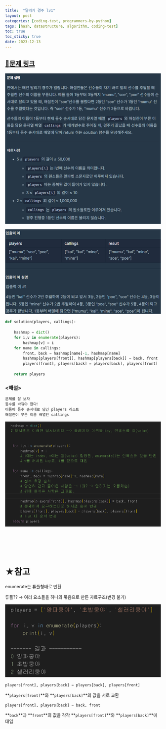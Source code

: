 ```yaml
---
title:  "달리기 경주 lv1"
layout: post
categories: [coding-test, programmers-by-python] 
tags: [hash, datastructure, algorithm, coding-test]
toc: true
toc_sticky: true
date: 2023-12-13
---
```


## [🌈문제 링크](https://school.programmers.co.kr/learn/courses/30/lessons/178871)

![Desktop View](/assets/img/programmers-py/2023-12-13-running-race/0.png)

![Desktop View](/assets/img/programmers-py/2023-12-13-running-race/1.png)

```python
def solution(players, callings):

    hashmap = dict()
    for i,v in enumerate(players):
        hashmap[v] = i
    for name in callings:
        front, back = hashmap[name]-1, hashmap[name]
        hashmap[players[front]], hashmap[players[back]] = back, front
        players[front], players[back] = players[back], players[front]

    return players
```

### <해설>

```python
문제를 잘 보자
등수를 바꿔야 한다!
이름이 등수 순서대로 담긴 players 리스트
해설진이 부른 이름 배열인 callings
```

![Desktop View](/assets/img/programmers-py/2023-12-13-running-race/2.png)

<br><br><Br><br>

# ★참고

enumerate는 튜플형태로 반환

튜플?? → 여러 요소들을 하나의 묶음으로 만든 자료구조(변경 불가)

![Desktop View](/assets/img/programmers-py/2023-12-13-running-race/3.png)

```python
players[front], players[back] = players[back], players[front]
```

**`players[front]`**와 **`players[back]`**의 값을 서로 교환

```python
players[front], players[back] = back, front
```

**`back`**과 **`front`**의 값을 각각 **`players[front]`**와 **`players[back]`**에 대입